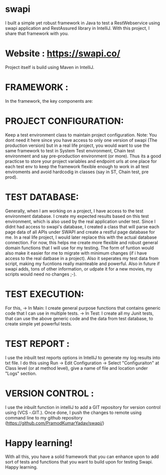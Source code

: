 # swapi
I built a simple yet robust framework in Java to test a RestWebservice using swapi application and RestAssured library in IntelliJ. 
With this project, I share that framework with you.

# Website : https://swapi.co/ 

Project itself is build using Maven in IntelliJ.
# FRAMEWORK :
In the framework, the key components are:
# PROJECT CONFIGURATION: 
Keep a test environment class to maintain project configuration. 
Note: You dont need it here since you have access to only one version of swapi (The production version) but in a real life project, you would want to use the same framework to test in System Test environment, Chain test environment and say pre-production environment (or more). Thus its a good practicse to store your project variables and endpoint urls at one place for each test env to keep the framework flexible enough to work in all test enviroments and avoid hardcodig in classes (say in ST, Chain test, pre prod).
# TEST DATABASE: 
Generally, when I am working on a project, I have access to the test environment database. I create my expected results based on this test environment, which is also used by the real application under test. Since I didnt had access to swapi's database, I created a class that will parse each page data of all APIs under SWAPI and create a restful page database for me. In a real life project, I would later replace this with the actual database connection. For now, this helps me create more flexible and robust general domain functions that I will use for my testing. The form of funtion would also make it easier for me to migrate with minimum changes (if i have access to the real datbase in a project). Also it seperates my test data from script, making my fucntions really mainteable and powerful. Also in future if swapi adds, tons of other information, or udpate it for a new movies, my scripts would need no changes ;-).

# TEST EXECUTION: 
For this, 
    -> In Main: I create general purpose functions that contains generic code that I can use in multiple tests.
    -> In Test: I create all my Junit tests, that can use the above generic code and the data from test database, to create simple yet powerful tests.
    
# TEST REPORT : 
I use the inbuilt test reports options in IntelliJ to generate my log results into txt file. I do this using Run -> Edit Configuration 
-> Select "Configuraiton" at Class level (or at method level), give a name of file and location under "Logs" section. 

# VERSION CONTROL : 
I use the inbuilt function in intelliJ to add a GIT repository for version control using (VCS -.GIT.). Once done, I push the changes to remote using command line to my github repository (https://github.com/PramodKumarYadav/swapi/)
 
# Happy learning! 
With all this, you have a solid framework that you can enhance upon to add sort of tests and functions that you want to build upon for testing Swapi. Happy learning. 
